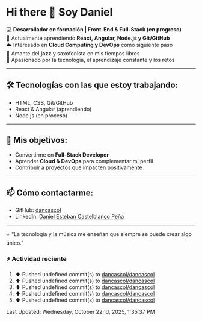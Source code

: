 # Hi there 👋 Soy Daniel  

:computer: **Desarrollador en formación | Front-End & Full-Stack (en progreso)**  
:seedling: Actualmente aprendiendo **React, Angular, Node.js y Git/GitHub**  
:cloud: Interesado en **Cloud Computing y DevOps** como siguiente paso  
:saxophone: Amante del **jazz** y saxofonista en mis tiempos libres  
:rocket: Apasionado por la tecnología, el aprendizaje constante y los retos  

---

## 🛠️ Tecnologías con las que estoy trabajando:
- HTML, CSS, Git/GitHub  
- React & Angular (aprendiendo)  
- Node.js (en proceso)  

---

## :pushpin: Mis objetivos:
- Convertirme en **Full-Stack Developer**  
- Aprender **Cloud & DevOps** para complementar mi perfil  
- Contribuir a proyectos que impacten positivamente  

---

## :mailbox: Cómo contactarme:
- GitHub: [dancascol](https://github.com/dancascol)  
- LinkedIn: [Daniel Esteban Castelblanco Peña](https://www.linkedin.com/in/danielestebancastelblancope%C3%B1a1998/)  

---

:star: “La tecnología y la música me enseñan que siempre se puede crear algo único.”

### :zap: Actividad reciente
<!--RECENT_ACTIVITY:start-->
1. ⬆️ Pushed undefined commit(s) to [dancascol/dancascol](https://github.com/dancascol/dancascol)
2. ⬆️ Pushed undefined commit(s) to [dancascol/dancascol](https://github.com/dancascol/dancascol)
3. ⬆️ Pushed undefined commit(s) to [dancascol/dancascol](https://github.com/dancascol/dancascol)
4. ⬆️ Pushed undefined commit(s) to [dancascol/dancascol](https://github.com/dancascol/dancascol)
5. ⬆️ Pushed undefined commit(s) to [dancascol/dancascol](https://github.com/dancascol/dancascol)
<!--RECENT_ACTIVITY:end-->
<!--RECENT_ACTIVITY:last_update-->
Last Updated: Wednesday, October 22nd, 2025, 1:35:37 PM
<!--RECENT_ACTIVITY:last_update_end-->


